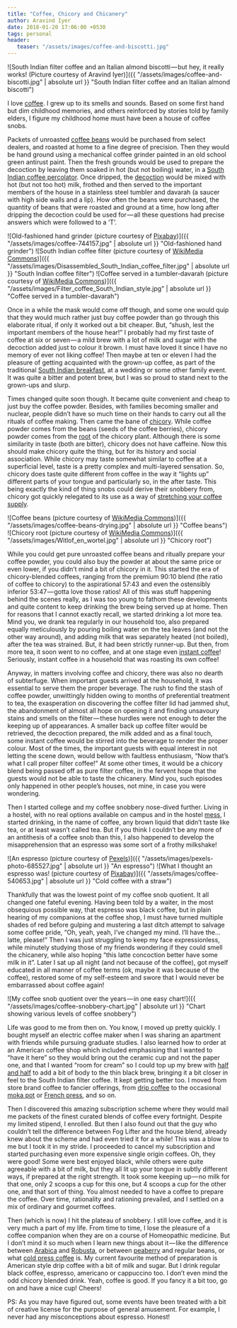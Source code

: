 ```yaml
---
title: "Coffee, Chicory and Chicanery"
author: Aravind Iyer
date: 2018-01-20 17:06:00 +0530
tags: personal
header:
   teaser: "/assets/images/coffee-and-biscotti.jpg"
---
```


![South Indian filter coffee and an Italian almond biscotti — but hey, it really works! (Picture courtesy of Aravind Iyer)]({{ "/assets/images/coffee-and-biscotti.jpg" | absolute url }} "South Indian filter coffee and an Italian almond biscotti")

I love [coffee](https://en.wikipedia.org/wiki/Coffee). I grew up to its smells and sounds. Based on some first hand but dim childhood memories, and others reinforced by stories told by family elders, I figure my childhood home must have been a house of coffee snobs.

Packets of unroasted [coffee beans](https://en.wikipedia.org/wiki/Coffee_bean) would be purchased from select dealers, and roasted at home to a fine degree of precision. Then they would be hand ground using a mechanical coffee grinder painted in an old school green antirust paint. Then the fresh grounds would be used to prepare the decoction by leaving them soaked in hot (but not boiling) water, in a [South Indian coffee percolator](https://en.wikipedia.org/wiki/Indian_filter_coffee). Once dripped, the [decoction](https://en.wikipedia.org/wiki/Decoction) would be mixed with hot (but not too hot) milk, frothed and then served to the important members of the house in a stainless steel tumbler and davarah (a saucer with high side walls and a lip). How often the beans were purchased, the quantity of beans that were roasted and ground at a time, how long after dripping the decoction could be used for — all these questions had precise answers which were followed to a ‘T’.

![Old-fashioned hand grinder (picture courtesy of [Pixabay](https://pixabay.com))]({{ "/assets/images/coffee-744157.jpg" | absolute url }} "Old-fashioned hand grinder")
![South Indian coffee filter (picture courtesy of [WikiMedia Commons](https://commons.wikimedia.org/wiki/Main_Page))]({{ "/assets/images/Disassembled_South_Indian_coffee_filter.jpg" | absolute url }} "South Indian coffee filter")
![Coffee served in a tumbler-davarah (picture courtesy of [WikiMedia Commons](https://commons.wikimedia.org/wiki/Main_Page))]({{ "/assets/images/Filter_coffee_South_Indian_style.jpg" | absolute url }} "Coffee served in a tumbler-davarah")

Once in a while the mask would come off though, and some one would quip that they would much rather just buy coffee powder than go through this elaborate ritual, if only it worked out a bit cheaper. But, “shush, lest the important members of the house hear!” I probably had my first taste of coffee at six or seven — a mild brew with a lot of milk and sugar with the decoction added just to colour it brown. I must have loved it since I have no memory of ever not liking coffee! Then maybe at ten or eleven I had the pleasure of getting acquainted with the grown-up coffee, as part of the traditional [South Indian breakfast](https://en.wikipedia.org/wiki/Breakfast#India), at a wedding or some other family event. It was quite a bitter and potent brew, but I was so proud to stand next to the grown-ups and slurp.

Times changed quite soon though. It became quite convenient and cheap to just buy the coffee powder. Besides, with families becoming smaller and nuclear, people didn’t have so much time on their hands to carry out all the rituals of coffee making. Then came the bane of [chicory](https://en.wikipedia.org/wiki/Chicory). While coffee powder comes from the beans (seeds of the coffee berries), chicory powder comes from the [root](https://en.wikipedia.org/wiki/Chicory#Root_chicory) of the chicory plant. Although there is some similarity in taste (both are bitter), chicory does not have caffeine. Now this should make chicory quite the thing, but for its history and social association. While chicory may taste somewhat similar to coffee at a superficial level, taste is a pretty complex and multi-layered sensation. So, chicory does taste quite different from coffee in the way it “lights up” different parts of your tongue and particularly so, in the after taste. This being exactly the kind of thing snobs could derive their snobbery from, chicory got quickly relegated to its use as a way of [stretching your coffee supply](http://www.huffingtonpost.in/entry/this-is-what-chicory-is-and-why-it-sometimes-shows-up-in-coffee_us_55918228e4b081449b4c95ff).

![Coffee beans (picture courtesy of [WikiMedia Commons](https://commons.wikimedia.org/wiki/Main_Page))]({{ "/assets/images/coffee-beans-drying.jpg" | absolute url }} "Coffee beans")
![Chicory root (picture courtesy of [WikiMedia Commons](https://commons.wikimedia.org/wiki/Main_Page))]({{ "/assets/images/Witlof_en_wortel.jpg" | absolute url }} "Chicory root")

While you could get pure unroasted coffee beans and ritually prepare your coffee powder, you could also buy the powder at about the same price or even lower, if you didn’t mind a bit of chicory in it. This started the era of chicory-blended coffees, ranging from the premium 90:10 blend (the ratio of coffee to chicory) to the aspirational 57:43 and even the ostensibly inferior 53:47 — gotta love those ratios! All of this was stuff happening behind the scenes really, as I was too young to fathom these developments and quite content to keep drinking the brew being served up at home. Then for reasons that I cannot exactly recall, we started drinking a lot more tea. Mind you, we drank tea regularly in our household too, also prepared equally meticulously by pouring boiling water on the tea leaves (and not the other way around), and adding milk that was separately heated (not boiled), after the tea was strained. But, it had been strictly runner-up. But then, from more tea, it soon went to no coffee, and at one stage even [instant coffee](https://en.wikipedia.org/wiki/Instant_coffee)! Seriously, instant coffee in a household that was roasting its own coffee!

Anyway, in matters involving coffee and chicory, there was also no dearth of subterfuge. When important guests arrived at the household, it was essential to serve them the proper beverage. The rush to find the stash of coffee powder, unwittingly hidden owing to months of preferential treatment to tea, the exasperation on discovering the coffee filter lid had jammed shut, the abandonment of almost all hope on opening it and finding unsavoury stains and smells on the filter — these hurdles were not enough to deter the keeping up of appearances. A smaller back up coffee filter would be retrieved, the decoction prepared, the milk added and as a final touch, some instant coffee would be stirred into the beverage to render the proper colour. Most of the times, the important guests with equal interest in not letting the scene down, would bellow with faultless enthusiasm, “Now that’s what I call proper filter coffee!” At some other times, it would be a chicory blend being passed off as pure filter coffee, in the fervent hope that the guests would not be able to taste the chicanery. Mind you, such episodes only happened in other people’s houses, not mine, in case you were wondering.

Then I started college and my coffee snobbery nose-dived further. Living in a hostel, with no real options available on campus and in the hostel [mess](https://en.wikipedia.org/wiki/Mess), I started drinking, in the name of coffee, any brown liquid that didn’t taste like tea, or at least wasn’t called tea. But if you think I couldn’t be any more of an antithesis of a coffee snob than this, I also happened to develop the misapprehension that an espresso was some sort of a frothy milkshake!

![An espresso (picture courtesy of [Pexels](https://pexels.com))]({{ "/assets/images/pexels-photo-685527.jpg" | absolute url }} "An espresso")
![What I thought an espresso was! (picture courtesy of [Pixabay](https://pixabay.com))]({{ "/assets/images/coffee-540653.jpg" | absolute url }} "Cold coffee with a straw")

Thankfully that was the lowest point of my coffee snob quotient. It all changed one fateful evening. Having been told by a waiter, in the most obsequious possible way, that espresso was black coffee, but in plain hearing of my companions at the coffee shop, I must have turned multiple shades of red before gulping and mustering a last ditch attempt to salvage some coffee pride, “Oh, yeah, yeah, I’ve changed my mind. I’ll have the… latte, please!” Then I was just struggling to keep my face expressionless, while minutely studying those of my friends wondering if they could smell the chicanery, while also hoping “this latte concoction better have some milk in it”. Later I sat up all night (and not because of the coffee), got myself educated in all manner of coffee terms (ok, maybe it was because of the coffee), restored some of my self-esteem and swore that I would never be embarrassed about coffee again!

![My coffee snob quotient over the years — in one easy chart!]({{ "/assets/images/coffee-snobbery-chart.jpg" | absolute url }} "Chart showing various levels of coffee snobbery")

Life was good to me from then on. You know, I moved up pretty quickly. I bought myself an electric coffee maker when I was sharing an apartment with friends while pursuing graduate studies. I also learned how to order at an American coffee shop which included emphasising that I wanted to “have it here” so they would bring out the ceramic cup and not the paper one, and that I wanted “room for cream” so I could top up my brew with [half and half](https://en.wikipedia.org/wiki/Half_and_half#Dairy_product) to add a bit of body to the thin black brew, bringing it a bit closer in feel to the South Indian filter coffee. It kept getting better too. I moved from store brand coffee to fancier offerings, from [drip coffee](https://en.wikipedia.org/wiki/Brewed_coffee) to the occasional [moka pot](https://en.wikipedia.org/wiki/Moka_pot) or [French press](https://en.wikipedia.org/wiki/French_press), and so on.

Then I discovered this amazing subscription scheme where they would mail me packets of the finest curated blends of coffee every fortnight. Despite my limited stipend, I enrolled. But then I also found out that the guy who couldn’t tell the difference between Fog Lifter and the house blend, already knew about the scheme and had even tried it for a while! This was a blow to me but I took it in my stride. I proceeded to cancel my subscription and started purchasing even more expensive single origin coffees. Oh, they were good! Some were best enjoyed black, while others were quite agreeable with a bit of milk, but they all lit up your tongue in subtly different ways, if prepared at the right strength. It took some keeping up — no milk for that one, only 2 scoops a cup for this one, but 4 scoops a cup for the other one, and that sort of thing. You almost needed to have a coffee to prepare the coffee. Over time, rationality and rationing prevailed, and I settled on a mix of ordinary and gourmet coffees.

Then (which is now) I hit the plateau of snobbery. I still love coffee, and it is very much a part of my life. From time to time, I lose the pleasure of a coffee companion when they are on a course of Homeopathic medicine. But I don’t mind it so much when I learn new things about it — like the difference between [Arabica](https://en.wikipedia.org/wiki/Coffea_arabica) and [Robusta](https://en.wikipedia.org/wiki/Robusta_coffee), or between [peaberry](https://en.wikipedia.org/wiki/Peaberry) and regular beans, or what [cold press coffee](https://en.wikipedia.org/wiki/List_of_coffee_drinks#Cold_brew) is. My current favourite method of preparation is American style drip coffee with a bit of milk and sugar. But I drink regular black coffee, espresso, americano or cappuccino too. I don’t even mind the odd chicory blended drink. Yeah, coffee is good. If you fancy it a bit too, go on and have a nice cup! Cheers!

PS: As you may have figured out, some events have been treated with a bit of creative license for the purpose of general amusement. For example, I never had any misconceptions about espresso. Honest!

